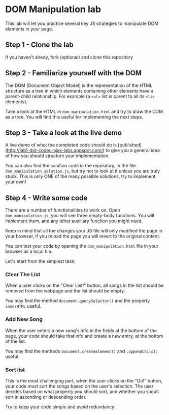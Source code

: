 # DOM Manipulation lab

This lab will let you practice several key JS strategies to manipulate DOM
elements in your page. 

## Step 1 - Clone the lab

If you haven't alredy, fork (optional) and clone this repository

## Step 2 - Familiarize yourself with the DOM

The DOM (Document Object Model) is the representation of the HTML structure as
a tree in which elements containing other elements have a parent-child
relationship. For example (a `<ul>` list is parent to all its `<li>` elements).

Take a look at the HTML in `dom_manipulation.html` and try to draw the DOM as a
tree. You will find this useful for implementing the next steps.

## Step 3 - Take a look at the live demo

A live demo of what the completed code should do is [published]
(http://lab1-dot-codeu-ajax-labs.appspot.com/) to give you a general idea of
how you should structure your implementation.

You can also find the solution code in the repository, in the file
`dom_manipulation_solution.js`, but try not to look at it unless you are truly
stuck. This is only ONE of the many possible solutions, try to implement your
own!

## Step 4 - Write some code

There are a number of functionalities to work on. Open `dom_manipulation.js`,
you will see three empty-body functions. You will implement them, and any other
auxiliary function you might need.

Keep in mind that all the changes your JS file will only modified the page in
your browser, if you reload the page you will revert to the original content.

You can test your code by opening the `dom_manipulation.html` file in your
browser as a local file.

Let's start from the simplest task:

### Clear The List

When a user clicks on the "Clear List!" button, all songs in the list should be
removed from the webpage and the list should be empty.

You may find the method `document.querySelector()` and the property `innerHTML`
useful. 

### Add New Song

When the user enters a new song's info in the fields at the bottom of the page,
your code should take that info and create a new entry, at the bottom of the
list. 

You may find the methods `document.createElement()` and `.appendChild()` useful.

### Sort list

This is the most challenging part, when the user clicks on the "Go!" button,
your code must sort the songs based on the user's selection. The user decides
based on what property you should sort, and whether you shoult sort in ascending
or descending order.

Try to keep your code simple and avoid redundancy.
